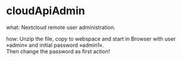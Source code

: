 # cloudApiAdmin
<p>
  what: Nextcloud remote user administration.
</p><p>
how: Unzip the file, copy to webspace and start in Browser with user »admin« and initial password »admin1«.
<br />
  Then change the password as first action!
</p>
